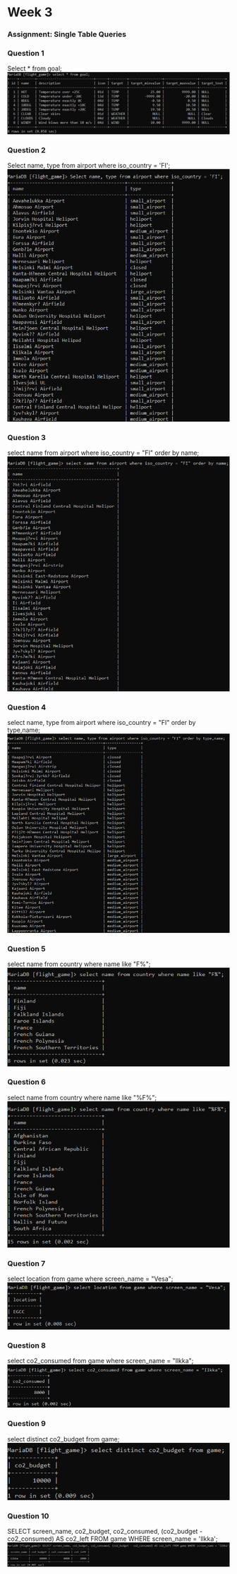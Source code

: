 # Week 3

### Assignment: Single Table Queries

### Question 1
Select * from goal;
![screenshot](/Screenshots/SingleTable_1.png)

### Question 2
Select name, type from airport where iso_country = 'FI';
![screenshot](/Screenshots/SingleTable_2.png)

### Question 3
select name from airport where iso_country = "FI" order by name;
![screenshot](/Screenshots/SingleTable_3.png)

### Question 4
select name, type from airport where iso_country = "FI" order by type,name;
![screenshot](/Screenshots/SingleTable_4.png)

### Question 5
select name from country where name like "F%";
![screenshot](/Screenshots/SingleTable_5.png)

### Question 6
select name from country where name like "%F%";
![screenshot](/Screenshots/SingleTable_6.png)

### Question 7
select location from game where screen_name = "Vesa";
![screenshot](/Screenshots/SingleTable_7.png)

### Question 8
select co2_consumed from game where screen_name = "Ilkka";
![screenshot](/Screenshots/SingleTable_8.png)

### Question 9
select distinct co2_budget from game;
![screenshot](/Screenshots/SingleTable_9.png)

### Question 10
SELECT screen_name, co2_budget, co2_consumed, (co2_budget - co2_consumed) AS co2_left FROM game WHERE screen_name = 'Ilkka';
![screenshot](/Screenshots/SingleTable_10.png)


